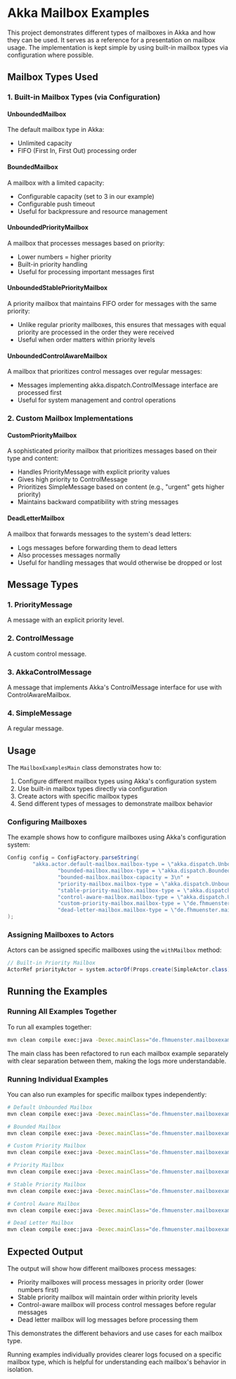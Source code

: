 # Akka Mailbox Examples

This project demonstrates different types of mailboxes in Akka and how they can be used. It serves as a reference for a presentation on mailbox usage. The implementation is kept simple by using built-in mailbox types via configuration where possible.

## Mailbox Types Used

### 1. Built-in Mailbox Types (via Configuration)

#### UnboundedMailbox
The default mailbox type in Akka:
- Unlimited capacity
- FIFO (First In, First Out) processing order

#### BoundedMailbox
A mailbox with a limited capacity:
- Configurable capacity (set to 3 in our example)
- Configurable push timeout
- Useful for backpressure and resource management

#### UnboundedPriorityMailbox
A mailbox that processes messages based on priority:
- Lower numbers = higher priority
- Built-in priority handling
- Useful for processing important messages first

#### UnboundedStablePriorityMailbox
A priority mailbox that maintains FIFO order for messages with the same priority:
- Unlike regular priority mailboxes, this ensures that messages with equal priority are processed in the order they were received
- Useful when order matters within priority levels

#### UnboundedControlAwareMailbox
A mailbox that prioritizes control messages over regular messages:
- Messages implementing akka.dispatch.ControlMessage interface are processed first
- Useful for system management and control operations

### 2. Custom Mailbox Implementations

#### CustomPriorityMailbox
A sophisticated priority mailbox that prioritizes messages based on their type and content:
- Handles PriorityMessage with explicit priority values
- Gives high priority to ControlMessage
- Prioritizes SimpleMessage based on content (e.g., "urgent" gets higher priority)
- Maintains backward compatibility with string messages

#### DeadLetterMailbox
A mailbox that forwards messages to the system's dead letters:
- Logs messages before forwarding them to dead letters
- Also processes messages normally
- Useful for handling messages that would otherwise be dropped or lost

## Message Types

### 1. PriorityMessage
A message with an explicit priority level.

### 2. ControlMessage
A custom control message.

### 3. AkkaControlMessage
A message that implements Akka's ControlMessage interface for use with ControlAwareMailbox.

### 4. SimpleMessage
A regular message.

## Usage

The `MailboxExamplesMain` class demonstrates how to:
1. Configure different mailbox types using Akka's configuration system
2. Use built-in mailbox types directly via configuration
3. Create actors with specific mailbox types
4. Send different types of messages to demonstrate mailbox behavior

### Configuring Mailboxes

The example shows how to configure mailboxes using Akka's configuration system:

```java
Config config = ConfigFactory.parseString(
        "akka.actor.default-mailbox.mailbox-type = \"akka.dispatch.UnboundedMailbox\"\n" +
                "bounded-mailbox.mailbox-type = \"akka.dispatch.BoundedMailbox\"\n" +
                "bounded-mailbox.mailbox-capacity = 3\n" +
                "priority-mailbox.mailbox-type = \"akka.dispatch.UnboundedPriorityMailbox\"\n" +
                "stable-priority-mailbox.mailbox-type = \"akka.dispatch.UnboundedStablePriorityMailbox\"\n" +
                "control-aware-mailbox.mailbox-type = \"akka.dispatch.UnboundedControlAwareMailbox\"\n" +
                "custom-priority-mailbox.mailbox-type = \"de.fhmuenster.mailboxexamples.models.mailboxes.CustomPriorityMailbox\"\n" +
                "dead-letter-mailbox.mailbox-type = \"de.fhmuenster.mailboxexamples.models.mailboxes.DeadLetterMailbox\""
);
```

### Assigning Mailboxes to Actors

Actors can be assigned specific mailboxes using the `withMailbox` method:

```java
// Built-in Priority Mailbox
ActorRef priorityActor = system.actorOf(Props.create(SimpleActor.class).withMailbox("priority-mailbox"), "priorityActor");
```

## Running the Examples

### Running All Examples Together

To run all examples together:

```bash
mvn clean compile exec:java -Dexec.mainClass="de.fhmuenster.mailboxexamples.MailboxExamplesMain"
```

The main class has been refactored to run each mailbox example separately with clear separation between them, making the logs more understandable.

### Running Individual Examples

You can also run examples for specific mailbox types independently:

```bash
# Default Unbounded Mailbox
mvn clean compile exec:java -Dexec.mainClass="de.fhmuenster.mailboxexamples.examples.DefaultMailboxExample"

# Bounded Mailbox
mvn clean compile exec:java -Dexec.mainClass="de.fhmuenster.mailboxexamples.examples.BoundedMailboxExample"

# Custom Priority Mailbox
mvn clean compile exec:java -Dexec.mainClass="de.fhmuenster.mailboxexamples.examples.CustomPriorityMailboxExample"

# Priority Mailbox
mvn clean compile exec:java -Dexec.mainClass="de.fhmuenster.mailboxexamples.examples.PriorityMailboxExample"

# Stable Priority Mailbox
mvn clean compile exec:java -Dexec.mainClass="de.fhmuenster.mailboxexamples.examples.StablePriorityMailboxExample"

# Control Aware Mailbox
mvn clean compile exec:java -Dexec.mainClass="de.fhmuenster.mailboxexamples.examples.ControlAwareMailboxExample"

# Dead Letter Mailbox
mvn clean compile exec:java -Dexec.mainClass="de.fhmuenster.mailboxexamples.examples.DeadLetterMailboxExample"
```

## Expected Output

The output will show how different mailboxes process messages:
- Priority mailboxes will process messages in priority order (lower numbers first)
- Stable priority mailbox will maintain order within priority levels
- Control-aware mailbox will process control messages before regular messages
- Dead letter mailbox will log messages before processing them

This demonstrates the different behaviors and use cases for each mailbox type.

Running examples individually provides clearer logs focused on a specific mailbox type, which is helpful for understanding each mailbox's behavior in isolation.
